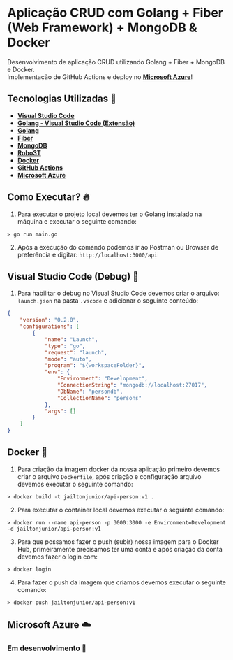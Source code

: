 # Aplicação CRUD com Golang + Fiber (Web Framework) + MongoDB & Docker

Desenvolvimento de aplicação CRUD utilizando Golang + Fiber + MongoDB e Docker. <br>
Implementação de GitHub Actions e deploy no **[Microsoft Azure](https://azure.microsoft.com/pt-br/)**!

## Tecnologias Utilizadas 🚀
* **[Visual Studio Code](https://code.visualstudio.com/)**
* **[Golang - Visual Studio Code (Extensão)](https://code.visualstudio.com/docs/languages/go)**
* **[Golang](https://golang.org/)**
* **[Fiber](https://gofiber.io/)**
* **[MongoDB](https://github.com/mongodb/mongo-go-driver)**
* **[Robo3T](https://robomongo.org/)**
* **[Docker](https://www.docker.com/)**
* **[GitHub Actions](https://github.com/features/actions)**
* **[Microsoft Azure](https://azure.microsoft.com/pt-br/)**

## Como Executar? 🔥
1. Para executar o projeto local devemos ter o Golang instalado na máquina e executar o seguinte comando: 
```
> go run main.go
```
2. Após a execução do comando podemos ir ao Postman ou Browser de preferência e digitar: `http://localhost:3000/api`
## Visual Studio Code (Debug) 🐛
1. Para habilitar o debug no Visual Studio Code devemos criar o arquivo: `launch.json` na pasta `.vscode` e adicionar o seguinte conteúdo:
```json
{
    "version": "0.2.0",
    "configurations": [
        {
            "name": "Launch",
            "type": "go",
            "request": "launch",
            "mode": "auto",
            "program": "${workspaceFolder}",
            "env": {
                "Environment": "Development",
                "ConnectionString": "mongodb://localhost:27017",
                "DbName": "persondb",
                "CollectionName": "persons"
            },
            "args": []
        }
    ]
}
```
## Docker 🐋
1. Para criação da imagem docker da nossa aplicação primeiro devemos criar o arquivo `Dockerfile`, após criação e configuração arquivo devemos executar o seguinte comando: 
```
> docker build -t jailtonjunior/api-person:v1 .
```
2. Para executar o container local devemos executar o seguinte comando:
```
> docker run --name api-person -p 3000:3000 -e Environment=Development -d jailtonjunior/api-person:v1
```
3. Para que possamos fazer o push (subir) nossa imagem para o Docker Hub, primeiramente precisamos ter uma conta e após criação da conta devemos fazer o login com: 
```
> docker login
```
4. Para fazer o push da imagem que criamos devemos executar o seguinte comando: 
```
> docker push jailtonjunior/api-person:v1
```
## Microsoft Azure ☁️
### Em desenvolvimento 🔨